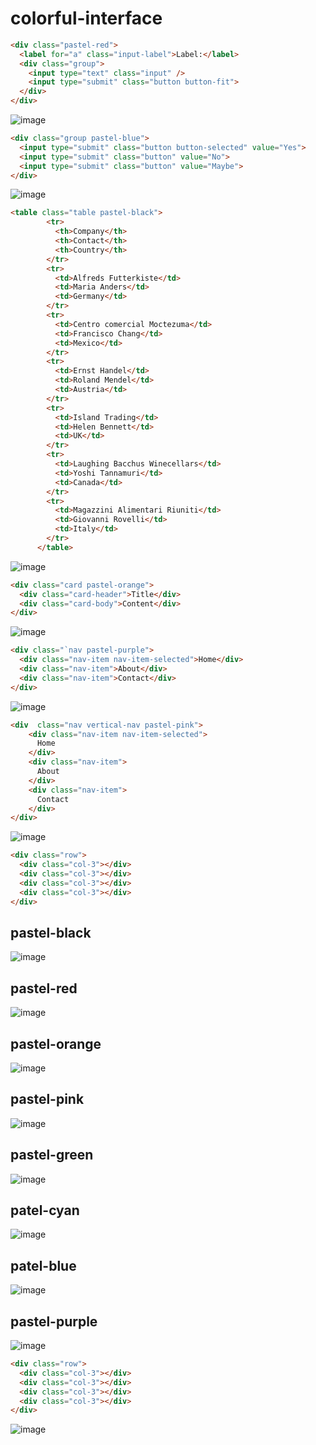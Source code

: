# colorful-interface

```html
<div class="pastel-red">
  <label for="a" class="input-label">Label:</label>
  <div class="group">
    <input type="text" class="input" />
    <input type="submit" class="button button-fit">
  </div>
</div>
```
![image](https://user-images.githubusercontent.com/66787043/171952151-c6aed7e4-3b83-4c28-a66e-3af0b25c8fd4.png)

```html
<div class="group pastel-blue">
  <input type="submit" class="button button-selected" value="Yes">
  <input type="submit" class="button" value="No">
  <input type="submit" class="button" value="Maybe">
</div>
```
![image](https://user-images.githubusercontent.com/66787043/171952428-0f8013fb-8217-4b6d-bb40-c27b9d4d0282.png)
```html
<table class="table pastel-black">
        <tr>
          <th>Company</th>
          <th>Contact</th>
          <th>Country</th>
        </tr>
        <tr>
          <td>Alfreds Futterkiste</td>
          <td>Maria Anders</td>
          <td>Germany</td>
        </tr>
        <tr>
          <td>Centro comercial Moctezuma</td>
          <td>Francisco Chang</td>
          <td>Mexico</td>
        </tr>
        <tr>
          <td>Ernst Handel</td>
          <td>Roland Mendel</td>
          <td>Austria</td>
        </tr>
        <tr>
          <td>Island Trading</td>
          <td>Helen Bennett</td>
          <td>UK</td>
        </tr>
        <tr>
          <td>Laughing Bacchus Winecellars</td>
          <td>Yoshi Tannamuri</td>
          <td>Canada</td>
        </tr>
        <tr>
          <td>Magazzini Alimentari Riuniti</td>
          <td>Giovanni Rovelli</td>
          <td>Italy</td>
        </tr>
      </table>
```
![image](https://user-images.githubusercontent.com/66787043/171952521-6ae97088-d003-40d2-a115-257d1995cc54.png)
```html
<div class="card pastel-orange">
  <div class="card-header">Title</div>
  <div class="card-body">Content</div>
</div>
```
![image](https://user-images.githubusercontent.com/66787043/171952722-040eaa48-b4d3-4028-8220-4e3a751a3f3b.png)
```html
<div class="`nav pastel-purple">
  <div class="nav-item nav-item-selected">Home</div>
  <div class="nav-item">About</div>
  <div class="nav-item">Contact</div>
</div>
```
![image](https://user-images.githubusercontent.com/66787043/171952861-288bfb62-e68a-4ba3-b712-caa986b1b549.png)
```html
<div  class="nav vertical-nav pastel-pink">
    <div class="nav-item nav-item-selected">
      Home
    </div>
    <div class="nav-item">
      About
    </div>
    <div class="nav-item">
      Contact
    </div>
</div>
```
![image](https://user-images.githubusercontent.com/66787043/171953015-b1bf05cf-5e43-4b29-bb17-393525357cba.png)
```html
<div class="row">
  <div class="col-3"></div>
  <div class="col-3"></div>
  <div class="col-3"></div>
  <div class="col-3"></div>
</div>
```
## pastel-black
![image](https://user-images.githubusercontent.com/66787043/171999155-6be384dd-8583-4ec2-9771-e58b04283ac1.png)
## pastel-red
![image](https://user-images.githubusercontent.com/66787043/171999166-05304858-88ff-4832-be2c-dc53072c5641.png)
## pastel-orange
![image](https://user-images.githubusercontent.com/66787043/171999175-d1d8c7be-2640-4d68-ae74-ccb30f5272a1.png)
## pastel-pink
![image](https://user-images.githubusercontent.com/66787043/171999188-3164338c-eca0-4e5a-b7be-a56778093223.png)
## pastel-green
![image](https://user-images.githubusercontent.com/66787043/171999245-d44991aa-af87-469f-8da0-647145407425.png)
## patel-cyan
![image](https://user-images.githubusercontent.com/66787043/171999256-d2638722-c884-460f-a39f-22e5ace1d43f.png)
## patel-blue
![image](https://user-images.githubusercontent.com/66787043/171999201-662b9dcb-30f1-4e5c-a482-54c2f1407fec.png)
## pastel-purple
![image](https://user-images.githubusercontent.com/66787043/171999218-f02a4429-a098-4a20-90b5-58728cba3c67.png)
```html
<div class="row">
  <div class="col-3"></div>
  <div class="col-3"></div>
  <div class="col-3"></div>
  <div class="col-3"></div>
</div>
```
![image](https://user-images.githubusercontent.com/66787043/171952179-a3e878d0-223e-4398-85f1-3ac10b27e61a.png)
